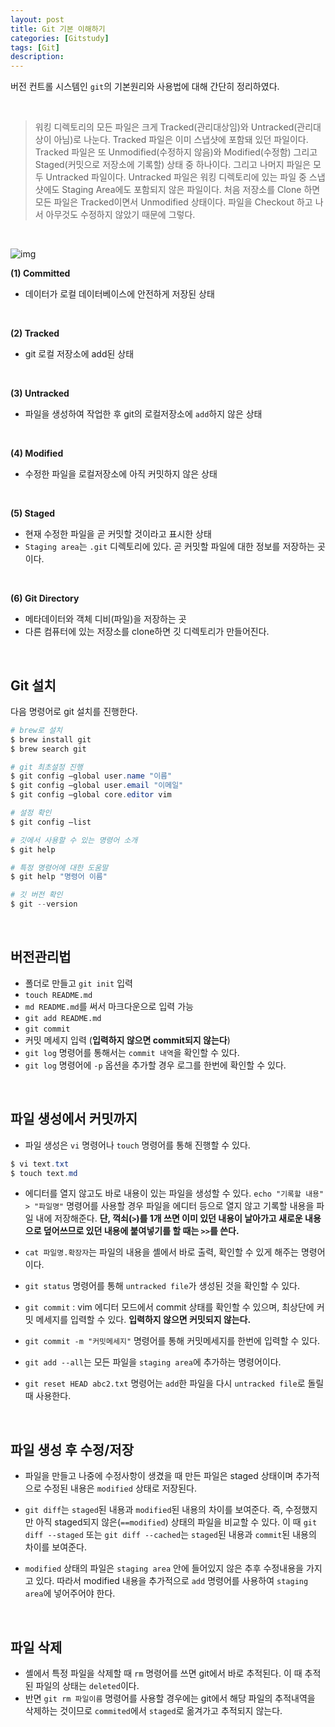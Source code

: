 ```yaml
---
layout: post
title: Git 기본 이해하기
categories: [Gitstudy]
tags: [Git]
description: 
---
```



버전 컨트롤 시스템인 `git`의 기본원리와 사용법에 대해 간단히 정리하였다. 

<br>

> 워킹 디렉토리의 모든 파일은 크게 Tracked(관리대상임)와 Untracked(관리대상이 아님)로 나눈다. Tracked 파일은 이미 스냅샷에 포함돼 있던 파일이다. Tracked 파일은 또 Unmodified(수정하지 않음)와 Modified(수정함) 그리고 Staged(커밋으로 저장소에 기록할) 상태 중 하나이다. 그리고 나머지 파일은 모두 Untracked 파일이다. Untracked 파일은 워킹 디렉토리에 있는 파일 중 스냅샷에도 Staging Area에도 포함되지 않은 파일이다. 처음 저장소를 Clone 하면 모든 파일은 Tracked이면서 Unmodified 상태이다. 파일을 Checkout 하고 나서 아무것도 수정하지 않았기 때문에 그렇다.

<br>

![img](https://git-scm.com/book/en/v2/images/lifecycle.png)

**(1) Committed**

- 데이터가 로컬 데이터베이스에 안전하게 저장된 상태

<br>

**(2) Tracked**

- git 로컬 저장소에 add된 상태 

<br>

**(3) Untracked**

- 파일을 생성하여 작업한 후 git의 로컬저장소에 `add`하지 않은 상태 

<br>

**(4) Modified**

- 수정한 파일을 로컬저장소에 아직 커밋하지 않은 상태

<br>

**(5) Staged**

- 현재 수정한 파일을 곧 커밋할 것이라고 표시한 상태
- `Staging area`는 `.git` 디렉토리에 있다. 곧 커밋할 파일에 대한 정보를 저장하는 곳이다.

<br>

**(6) Git Directory**

- 메타데이터와 객체 디비(파일)을 저장하는 곳
- 다른 컴퓨터에 있는 저장소를 clone하면 깃 디렉토리가 만들어진다.

<br>


## Git 설치 

다음 명령어로 git 설치를 진행한다. 

```powershell
# brew로 설치
$ brew install git
$ brew search git

# git 최초설정 진행
$ git config —global user.name "이름"
$ git config —global user.email "이메일"
$ git config —global core.editor vim

# 설정 확인
$ git config —list 

# 깃에서 사용할 수 있는 명령어 소개
$ git help 

# 특정 명령어에 대한 도움말
$ git help "명령어 이름"

# 깃 버전 확인
$ git --version 
```

<br>

## 버전관리법

- 폴더로 만들고 `git init` 입력
- `touch README.md`
- `md README.md`를 써서 마크다운으로 입력 가능
- `git add README.md`
- `git commit`
- 커밋 메세지 입력 (**입력하지 않으면 commit되지 않는다**)
- `git log` 명령어를 통해서는 `commit 내역`을 확인할 수 있다.
- `git log` 명령어에  `-p` 옵션을 추가할 경우 로그를 한번에 확인할 수 있다. 

<br>

## 파일 생성에서 커밋까지 

- 파일 생성은 `vi` 명령어나 `touch` 명령어를 통해 진행할 수 있다. 

```powershell
$ vi text.txt
$ touch text.md
```

- 에디터를 열지 않고도 바로 내용이 있는 파일을 생성할 수 있다. `echo "기록할 내용" > "파일명"` 명령어를 사용할 경우 파일을 에디터 등으로 열지 않고 기록할 내용을 파일 내에 저장해준다. **단, 꺽쇠(`>`)를 1개 쓰면 이미 있던 내용이 날아가고 새로운 내용으로 덮어쓰므로 있던 내용에 붙여넣기를 할 때는 `>>`를 쓴다.**

- `cat 파일명.확장자`는 파일의 내용을 셸에서 바로 출력, 확인할 수 있게 해주는 명령어이다.
- `git status` 명령어를 통해 `untracked file`가 생성된 것을 확인할 수 있다. 
- `git commit` : vim 에디터 모드에서 commit 상태를 확인할 수 있으며, 최상단에 커밋 메세지를 입력할 수 있다. **입력하지 않으면 커밋되지 않는다.**
- `git commit -m "커밋메세지"` 명령어를 통해 커밋메세지를 한번에 입력할 수 있다. 
- `git add --all`는 모든 파일을 `staging area`에 추가하는 명령어이다.
- `git reset HEAD abc2.txt` 명령어는 `add`한 파일을 다시 `untracked file`로 돌릴 때 사용한다.

<br>

## 파일 생성 후 수정/저장


- 파일을 만들고 나중에 수정사항이 생겼을 때 만든 파일은 staged 상태이며 추가적으로 수정된 내용은 `modified` 상태로 저장된다. 

- `git diff`는 `staged`된 내용과 `modified`된 내용의 차이를 보여준다. 즉, 수정했지만 아직 staged되지 않은(`==modified`) 상태의 파일을 비교할 수 있다. 이 때 `git diff --staged` 또는 `git diff --cached`는 `staged`된 내용과 `commit`된 내용의 차이를 보여준다.

- `modified` 상태의 파일은 `staging area` 안에 들어있지 않은 추후 수정내용을 가지고 있다. 따라서 modified 내용을 추가적으로 `add` 명령어를 사용하여 `staging area`에 넣어주어야 한다.


<br>

## 파일 삭제

- 셸에서 특정 파일을 삭제할 때 `rm` 명령어를 쓰면 git에서 바로 추적된다. 이 때 추적된 파일의 상태는 `deleted`이다. 
- 반면 `git rm 파일이름` 명령어를 사용할 경우에는 git에서 해당 파일의 추적내역을 삭제하는 것이므로 `commited`에서 `staged`로 옮겨가고 추적되지 않는다. 

<br>
